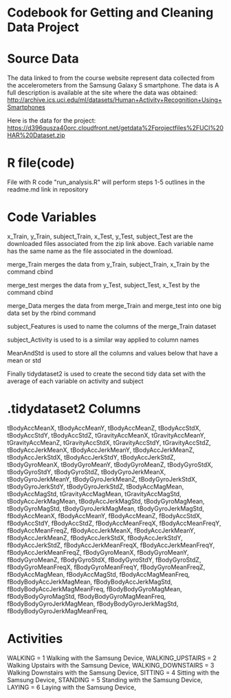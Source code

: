 # Codebook for Getting and Cleaning Data Project

# Source Data

The data linked to from the course website represent data collected from the accelerometers from the Samsung Galaxy S smartphone. The data is A full description is available at the site where the data was obtained:
http://archive.ics.uci.edu/ml/datasets/Human+Activity+Recognition+Using+Smartphones

Here is the data for the project:
https://d396qusza40orc.cloudfront.net/getdata%2Fprojectfiles%2FUCI%20HAR%20Dataset.zip

# R file(code)

File with R code "run_analysis.R" will perform steps 1-5 outlines in the readme.md link in repository

# Code Variables

x_Train, y_Train, subject_Train, x_Test, y_Test, subject_Test are the downloaded files associated from the zip link above.  Each variable name has the same name as the file associated in the download.

merge_Train merges the data from y_Train, subject_Train, x_Train by the command cbind

merge_test merges the data from y_Test, subject_Test, x_Test by the command cbind

merge_Data merges the data from merge_Train and merge_test into one big data set by the rbind command

subject_Features is used to name the columns of the merge_Train dataset

subject_Activity is used to is a similar way applied to column names

MeanAndStd is used to store all the columns and values below that have a mean or std

Finally tidydataset2 is used to create the second tidy data set with the average of each variable on activity and subject

# .tidydataset2 Columns

tBodyAccMeanX,
tBodyAccMeanY,
tBodyAccMeanZ,
tBodyAccStdX,
tBodyAccStdY,
tBodyAccStdZ,
tGravityAccMeanX,
tGravityAccMeanY,
tGravityAccMeanZ,
tGravityAccStdX,
tGravityAccStdY,
tGravityAccStdZ,
tBodyAccJerkMeanX,
tBodyAccJerkMeanY,
tBodyAccJerkMeanZ,
tBodyAccJerkStdX,
tBodyAccJerkStdY,
tBodyAccJerkStdZ,
tBodyGyroMeanX,
tBodyGyroMeanY,
tBodyGyroMeanZ,
tBodyGyroStdX,
tBodyGyroStdY,
tBodyGyroStdZ,
tBodyGyroJerkMeanX,
tBodyGyroJerkMeanY,
tBodyGyroJerkMeanZ,
tBodyGyroJerkStdX,
tBodyGyroJerkStdY,
tBodyGyroJerkStdZ,
tBodyAccMagMean,
tBodyAccMagStd,
tGravityAccMagMean,
tGravityAccMagStd,
tBodyAccJerkMagMean,
tBodyAccJerkMagStd,
tBodyGyroMagMean,
tBodyGyroMagStd,
tBodyGyroJerkMagMean,
tBodyGyroJerkMagStd,
fBodyAccMeanX,
fBodyAccMeanY,
fBodyAccMeanZ,
fBodyAccStdX,
fBodyAccStdY,
fBodyAccStdZ,
fBodyAccMeanFreqX,
fBodyAccMeanFreqY,
fBodyAccMeanFreqZ,
fBodyAccJerkMeanX,
fBodyAccJerkMeanY,
fBodyAccJerkMeanZ,
fBodyAccJerkStdX,
fBodyAccJerkStdY,
fBodyAccJerkStdZ,
fBodyAccJerkMeanFreqX,
fBodyAccJerkMeanFreqY,
fBodyAccJerkMeanFreqZ,
fBodyGyroMeanX,
fBodyGyroMeanY,
fBodyGyroMeanZ,
fBodyGyroStdX,
fBodyGyroStdY,
fBodyGyroStdZ,
fBodyGyroMeanFreqX,
fBodyGyroMeanFreqY,
fBodyGyroMeanFreqZ,
fBodyAccMagMean,
fBodyAccMagStd,
fBodyAccMagMeanFreq,
fBodyBodyAccJerkMagMean,
fBodyBodyAccJerkMagStd,
fBodyBodyAccJerkMagMeanFreq,
fBodyBodyGyroMagMean,
fBodyBodyGyroMagStd,
fBodyBodyGyroMagMeanFreq,
fBodyBodyGyroJerkMagMean,
fBodyBodyGyroJerkMagStd,
fBodyBodyGyroJerkMagMeanFreq,

# Activities 

WALKING = 1 Walking with the Samsung Device,
WALKING_UPSTAIRS = 2 Walking Upstairs with the Samsung Device,
WALKING_DOWNSTAIRS = 3 Walking Downstairs with the Samsung Device,
SITTING = 4 Sitting with the Samsung Device,
STANDING = 5 Standing with the Samsung Device,
LAYING = 6 Laying with the Samsung Device,
